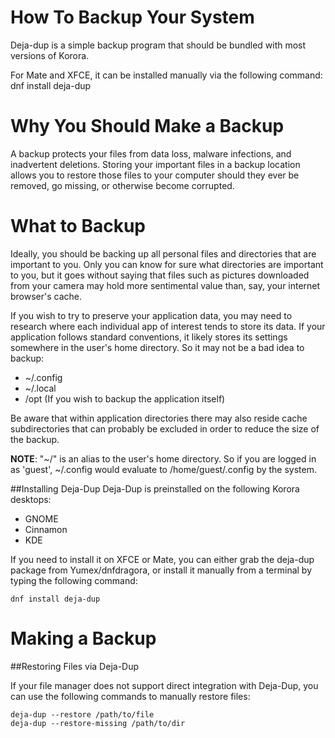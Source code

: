 How To Backup Your System
=========================


Deja-dup is a simple backup program that should be bundled with most versions of Korora.

For Mate and XFCE, it can be installed manually via the following command:
    dnf install deja-dup

# Why You Should Make a Backup

A backup protects your files from data loss, malware infections, and inadvertent deletions. Storing your important files in a backup location allows you to restore those files to your computer should they ever be removed, go missing, or otherwise become corrupted.

# What to Backup

Ideally, you should be backing up all personal files and directories that are important to you. Only you can know for sure what directories are important to you, but it goes without saying that files such as pictures downloaded from your camera may hold more sentimental value than, say, your internet browser's cache.

If you wish to try to preserve your application data, you may need to research where each individual app of interest tends to store its data. If your application follows standard conventions, it likely stores its settings somewhere in the user's home directory. So it may not be a bad idea to backup:
- ~/.config
- ~/.local
- /opt (If you wish to backup the application itself)

Be aware that within application directories there may also reside cache subdirectories that can probably be excluded in order to reduce the size of the backup.

**NOTE**: "~/" is an alias to the user's home directory. So if you are logged in as 'guest', ~/.config would evaluate to /home/guest/.config by the system.

##Installing Deja-Dup
Deja-Dup is preinstalled on the following Korora desktops:
- GNOME
- Cinnamon
- KDE

If you need to install it on XFCE or Mate, you can either grab the deja-dup package from Yumex/dnfdragora, or install it manually from a terminal by typing the following command:

    dnf install deja-dup    

# Making a Backup

##Restoring Files via Deja-Dup

If your file manager does not support direct integration with Deja-Dup, you can use the following commands to manually restore files:

    deja-dup --restore /path/to/file
    deja-dup --restore-missing /path/to/dir